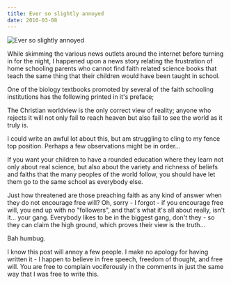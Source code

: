 ```yaml
---
title: Ever so slightly annoyed
date: 2010-03-08
---
```


![Ever so slightly annoyed](https://source.unsplash.com/jpkvklXwt98/1600x900)

While skimming the various news outlets around the internet before turning in for the night, I happened upon a news story relating the frustration of home schooling parents who cannot find faith related science books that teach the same thing that their children would have been taught in school.

One of the biology textbooks promoted by several of the faith schooling institutions has the following printed in it's preface;

The Christian worldview is the only correct view of reality; anyone who rejects it will not only fail to reach heaven but also fail to see the world as it truly is.

I could write an awful lot about this, but am struggling to cling to my fence top position. Perhaps a few observations might be in order...

If you want your children to have a rounded education where they learn not only about real science, but also about the variety and richness of beliefs and faiths that the many peoples of the world follow, you should have let them go to the same school as everybody else.

Just how threatened are those preaching faith as any kind of answer when they do not encourage free will? Oh, sorry - I forgot - if you encourage free will, you end up with no "followers", and that's what it's all about really, isn't it... your gang. Everybody likes to be in the biggest gang, don't they - so they can claim the high ground, which proves their view is the truth...

Bah humbug.

I know this post will annoy a few people. I make no apology for having written it - I happen to believe in free speech, freedom of thought, and free will. You are free to complain vociferously in the comments in just the same way that I was free to write this.